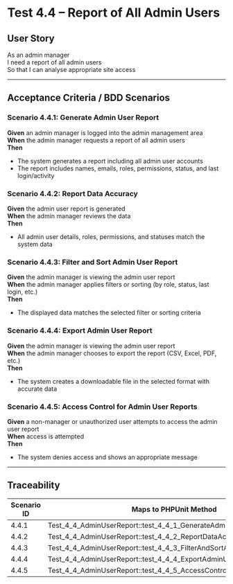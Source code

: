 # Test 4.4 – Report of All Admin Users

## User Story
As an admin manager  
I need a report of all admin users  
So that I can analyse appropriate site access

---

## Acceptance Criteria / BDD Scenarios

### Scenario 4.4.1: Generate Admin User Report
**Given** an admin manager is logged into the admin management area  
**When** the admin manager requests a report of all admin users  
**Then**
- The system generates a report including all admin user accounts
- The report includes names, emails, roles, permissions, status, and last login/activity

### Scenario 4.4.2: Report Data Accuracy
**Given** the admin user report is generated  
**When** the admin manager reviews the data  
**Then**
- All admin user details, roles, permissions, and statuses match the system data

### Scenario 4.4.3: Filter and Sort Admin User Report
**Given** the admin manager is viewing the admin user report  
**When** the admin manager applies filters or sorting (by role, status, last login, etc.)  
**Then**
- The displayed data matches the selected filter or sorting criteria

### Scenario 4.4.4: Export Admin User Report
**Given** the admin manager is viewing the admin user report  
**When** the admin manager chooses to export the report (CSV, Excel, PDF, etc.)  
**Then**
- The system creates a downloadable file in the selected format with accurate data

### Scenario 4.4.5: Access Control for Admin User Reports
**Given** a non-manager or unauthorized user attempts to access the admin user report  
**When** access is attempted  
**Then**
- The system denies access and shows an appropriate message

---

## Traceability

| Scenario ID | Maps to PHPUnit Method                                               |
|-------------|---------------------------------------------------------------------|
| 4.4.1       | Test_4_4_AdminUserReport::test_4_4_1_GenerateAdminUserReport        |
| 4.4.2       | Test_4_4_AdminUserReport::test_4_4_2_ReportDataAccuracy             |
| 4.4.3       | Test_4_4_AdminUserReport::test_4_4_3_FilterAndSortAdminUserReport   |
| 4.4.4       | Test_4_4_AdminUserReport::test_4_4_4_ExportAdminUserReport          |
| 4.4.5       | Test_4_4_AdminUserReport::test_4_4_5_AccessControlForAdminUserReports|